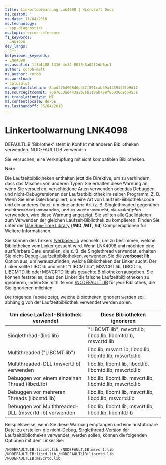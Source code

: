 ```yaml
---
title: Linkertoolwarnung Lnk4098 | Microsoft Docs
ms.custom: ''
ms.date: 11/04/2016
ms.technology:
- cpp-diagnostics
ms.topic: error-reference
f1_keywords:
- LNK4098
dev_langs:
- C++
helpviewer_keywords:
- LNK4098
ms.assetid: 1f1b1408-1316-4e34-80f5-6a02f2db0ac1
author: corob-msft
ms.author: corob
ms.workload:
- cplusplus
ms.openlocfilehash: 8aadf25d968d6d457f891cab49a43591455b9d12
ms.sourcegitcommit: 76b7653ae443a2b8eb1186b789f8503609d6453e
ms.translationtype: MT
ms.contentlocale: de-DE
ms.lasthandoff: 05/04/2018
---
```

# <a name="linker-tools-warning-lnk4098"></a>Linkertoolwarnung LNK4098
DEFAULTLIB 'Bibliothek' steht in Konflikt mit anderen Bibliotheken verwenden. NODEFAULTLIB verwenden  
  
 Sie versuchen, eine Verknüpfung mit nicht kompatiblen Bibliotheken.  
  
> [!NOTE]
>  Die Laufzeitbibliotheken enthalten jetzt die Direktive, um zu verhindern, dass das Mischen von anderen Typen. Sie erhalten diese Warnung an, wenn Sie versuchen, verschiedene Arten verwenden oder das Debuggen und nicht-Debugversionen der Laufzeitbibliothek im selben Programm. Z. B. Wenn Sie eine Datei kompiliert, um eine Art von Laufzeit-Bibliothekscode und ein anderes-Datei, um eine andere Art (z. B. Singlethreaded gegenüber multithreaded) verwenden, und es wurde versucht, sie verknüpfen verwenden, wird diese Warnung angezeigt. Sie sollten alle Quelldateien zum Verwenden der gleichen Laufzeit-Bibliothek zu kompilieren. Finden Sie unter der [Use Run-Time Library](../../build/reference/md-mt-ld-use-run-time-library.md) (**/MD**, **/MT**, **/ld**) Compileroptionen für Weitere Informationen.  
  
 Sie können des Linkers [/verbose: lib](../../build/reference/verbose-print-progress-messages.md) wechseln, um zu bestimmen, welche Bibliotheken vom Linker gesucht wird. Wenn LNK4098 und möchten eine ausführbare Datei erstellen, die z. B. die Singlethread verwendet, erhalten Sie nicht-Debug-Laufzeitbibliotheken, verwenden Sie die **/verbose: lib** Option aus, um herauszufinden, welche Bibliotheken der Linker sucht. Der Linker sollte LIBC.lib und nicht "LIBCMT.lib", MSVCRT.lib, LIBCD.lib, LIBCMTD.lib oder MSVCRTD.lib als gesuchte Bibliotheken ausgeben. Sie können feststellen, dass den Linker die falsche Laufzeitbibliotheken zu ignorieren, indem Sie mithilfe von [/NODEFAULTLIB](../../build/reference/nodefaultlib-ignore-libraries.md) für jede Bibliothek, die Sie ignorieren möchten.  
  
 Die folgende Tabelle zeigt, welche Bibliotheken ignoriert werden soll, abhängig von der Laufzeitbibliothek verwendet werden sollen.  
  
|Um diese Laufzeit-Bibliothek verwendet|Diese Bibliotheken ignorieren|  
|-----------------------------------|----------------------------|  
|Singlethread-(libc.lib)|"LIBCMT.lib", msvcrt.lib, libcd.lib, libcmtd.lib, msvcrtd.lib|  
|Multithreaded ("LIBCMT.lib")|libc.lib, msvcrt.lib, libcd.lib, libcmtd.lib, msvcrtd.lib|  
|Multithreaded-DLL (msvcrt.lib) verwenden|libc.lib, libcmt.lib, libcd.lib, libcmtd.lib, msvcrtd.lib|  
|Debuggen von einem einzelnen Thread (libcd.lib)|libc.lib, libcmt.lib, msvcrt.lib, libcmtd.lib, msvcrtd.lib|  
|Debuggen von mehreren Threads (libcmtd.lib)|libc.lib, libcmt.lib, msvcrt.lib, libcd.lib, msvcrtd.lib|  
|Debuggen von Multithreaded-DLL (msvcrtd.lib) verwenden|libc.lib, libcmt.lib, msvcrt.lib, libcd.lib, libcmtd.lib|  
  
 Beispielsweise, wenn Sie diese Warnung empfangen und eine ausführbare Datei zu erstellen, die nicht-Debug, Singlethread-Version der Laufzeitbibliotheken verwendet, werden sollen, können die folgenden Optionen mit dem Linker Sie:  
  
```  
/NODEFAULTLIB:libcmt.lib /NODEFAULTLIB:msvcrt.lib /NODEFAULTLIB:libcd.lib /NODEFAULTLIB:libcmtd.lib /NODEFAULTLIB:msvcrtd.lib  
```